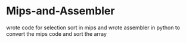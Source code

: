 # Mips-and-Assembler
wrote code for selection sort in mips and wrote assembler in python to convert the mips code and sort the array
